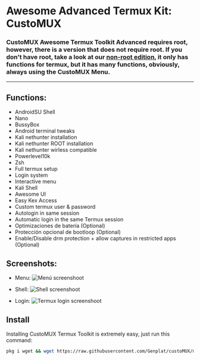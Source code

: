 # Awesome Advanced Termux Kit: CustoMUX
### CustoMUX Awesome Termux Toolkit Advanced requires root, however, there is a version that does not require root. If you don't have root, take a look at our [non-root edition](https://github.com/Genplat/awesome-termux), it only has functions for termux, but it has many functions, obviously, always using the CustoMUX Menu.

----------------------------------------

## Functions:
- AndroidSU Shell
- Nano
- BussyBox
- Android terminal tweaks
- Kali nethunter installation
- Kali nethunter ROOT installation
- Kali nethunter wirless compatible
- Powerlevel10k
- Zsh
- Full termux setup
- Login system
- Interactive menu
- Kali Shell
- Awesome UI
- Easy Kex Access
- Custom termux user & password
- Autologin in same session
- Automatic login in the same Termux session
- Optimizaciones de batería (Optional)
- Protección opcional de bootloop (Optional)
- Enable/Disable drm protection + allow captures in restricted apps (Optional)

## Screenshots:
- Menu:
![Menú screenshoot](https://i.ibb.co/2jbLR5H/Screenshot-20230802-153820-Termux.png)

- Shell:
![Shell screenshoot](https://i.ibb.co/B43Qf93/Screenshot-20230812-164229-Termux.png)

- Login:
![Termux login screenshoot](https://i.ibb.co/KFZxR4M/Screenshot-20230802-153801-Termux.png)

## Install

Installing CustoMUX Termux Toolkit is extremely easy, just run this command:
```sh
pkg i wget && wget https://raw.githubusercontent.com/Genplat/custoMUX/main/install.sh && bash install.sh
```
